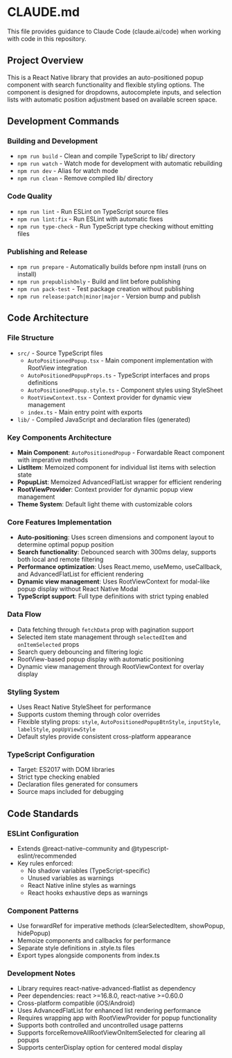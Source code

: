 # CLAUDE.md

This file provides guidance to Claude Code (claude.ai/code) when working with code in this repository.

## Project Overview

This is a React Native library that provides an auto-positioned popup component with search functionality and flexible styling options. The component is designed for dropdowns, autocomplete inputs, and selection lists with automatic position adjustment based on available screen space.

## Development Commands

### Building and Development
- `npm run build` - Clean and compile TypeScript to lib/ directory
- `npm run watch` - Watch mode for development with automatic rebuilding
- `npm run dev` - Alias for watch mode
- `npm run clean` - Remove compiled lib/ directory

### Code Quality
- `npm run lint` - Run ESLint on TypeScript source files
- `npm run lint:fix` - Run ESLint with automatic fixes
- `npm run type-check` - Run TypeScript type checking without emitting files

### Publishing and Release
- `npm run prepare` - Automatically builds before npm install (runs on install)
- `npm run prepublishOnly` - Build and lint before publishing
- `npm run pack-test` - Test package creation without publishing
- `npm run release:patch|minor|major` - Version bump and publish

## Code Architecture

### File Structure
- `src/` - Source TypeScript files
  - `AutoPositionedPopup.tsx` - Main component implementation with RootView integration
  - `AutoPositionedPopupProps.ts` - TypeScript interfaces and props definitions
  - `AutoPositionedPopup.style.ts` - Component styles using StyleSheet
  - `RootViewContext.tsx` - Context provider for dynamic view management
  - `index.ts` - Main entry point with exports
- `lib/` - Compiled JavaScript and declaration files (generated)

### Key Components Architecture
- **Main Component**: `AutoPositionedPopup` - Forwardable React component with imperative methods
- **ListItem**: Memoized component for individual list items with selection state
- **PopupList**: Memoized AdvancedFlatList wrapper for efficient rendering
- **RootViewProvider**: Context provider for dynamic popup view management
- **Theme System**: Default light theme with customizable colors

### Core Features Implementation
- **Auto-positioning**: Uses screen dimensions and component layout to determine optimal popup position
- **Search functionality**: Debounced search with 300ms delay, supports both local and remote filtering
- **Performance optimization**: Uses React.memo, useMemo, useCallback, and AdvancedFlatList for efficient rendering
- **Dynamic view management**: Uses RootViewContext for modal-like popup display without React Native Modal
- **TypeScript support**: Full type definitions with strict typing enabled

### Data Flow
- Data fetching through `fetchData` prop with pagination support
- Selected item state management through `selectedItem` and `onItemSelected` props
- Search query debouncing and filtering logic
- RootView-based popup display with automatic positioning
- Dynamic view management through RootViewContext for overlay display

### Styling System
- Uses React Native StyleSheet for performance
- Supports custom theming through color overrides
- Flexible styling props: `style`, `AutoPositionedPopupBtnStyle`, `inputStyle`, `labelStyle`, `popUpViewStyle`
- Default styles provide consistent cross-platform appearance

### TypeScript Configuration
- Target: ES2017 with DOM libraries
- Strict type checking enabled
- Declaration files generated for consumers
- Source maps included for debugging

## Code Standards

### ESLint Configuration
- Extends @react-native-community and @typescript-eslint/recommended
- Key rules enforced:
  - No shadow variables (TypeScript-specific)
  - Unused variables as warnings
  - React Native inline styles as warnings
  - React hooks exhaustive deps as warnings

### Component Patterns
- Use forwardRef for imperative methods (clearSelectedItem, showPopup, hidePopup)
- Memoize components and callbacks for performance
- Separate style definitions in .style.ts files
- Export types alongside components from index.ts

### Development Notes
- Library requires react-native-advanced-flatlist as dependency
- Peer dependencies: react >=16.8.0, react-native >=0.60.0
- Cross-platform compatible (iOS/Android)
- Uses AdvancedFlatList for enhanced list rendering performance
- Requires wrapping app with RootViewProvider for popup functionality
- Supports both controlled and uncontrolled usage patterns
- Supports forceRemoveAllRootViewOnItemSelected for clearing all popups
- Supports centerDisplay option for centered modal display